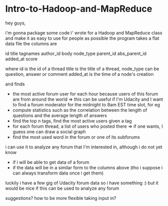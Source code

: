 Intro-to-Hadoop-and-MapReduce
=============================

hey guys,

i'm gonna package some code i' wrote for a Hadoop and MapReduce class and make it as easy to use for people as possible
the program takes a flat data file
the columns are

id	title	tagnames	author_id	body	node_type	parent_id	abs_parent_id	added_at	score

where 
id is the id of a thread
title is the title of a thread, 
node_type can be question, answer or comment
added_at is the time of a node's creation

and finds 
- the most active forum user for each hour because users of this forum are from around the world => this can be useful if I'm Udacity and I want to find a forum moderator for the midnight to 8am EST time slot, for eg
- compute statistics such as the correlation between the length of questions and the average length of answers
- find the top n tags, find the most active users given a tag
- for each forum thread, a list of users who posted there => if one wants, I guess one can draw a social graph
- find the most used word in the forum or one of its subforums

i can use it to analyze any forum that I'm interested in, although i do not yet know 
- if i will be able to get data of a forum
- if the data will be in a similar form to the columns above (tho i suppose i can always transform data once i get them)

luckily i have a few gig of Udacity forum data so i have something :)
but it would be nice if this can be used to analyze any forum

suggestions?
how to be more flexible taking input in?

